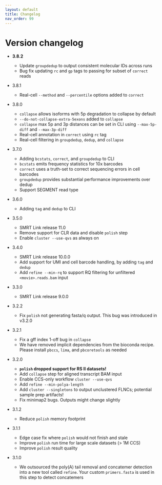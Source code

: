 ```yaml
---
layout: default
title: Changelog
nav_order: 99
---
```


# Version changelog

 * **3.8.2**
   * Update `groupdedup` to output consistent molecular IDs across runs
   * Bug fix updating `rc` and `gp` tags to passing for subset of `correct` reads
  
 * 3.8.1
   * Real-cell `--method` and `--percentile` options added to `correct`
  
 * 3.8.0
   * `collapse` allows isoforms with 5p degradation to collapse by default
   * `--do-not-collapse-extra-5exons` added to `collapse`
   * `collapse` max 5p and 3p distances can be set in CLI using 
     `--max-5p-diff` and `--max-3p-diff`
   * Real-cell annotation in `correct` using `rc` tag
   * Real-cell filtering in `groupdedup`, `dedup`, and `collapse`
  
 * 3.7.0
   * Adding `bcstats`, `correct`, and `groupdedup` to CLI
   * `bcstats` emits frequency statistics for 10x barcodes
   * `correct` uses a truth-set to correct sequencing errors in cell barcodes
   * `groupdedup` provides substantial performance improvements over dedup
   * Support SEGMENT read type

 * 3.6.0
   * Adding `tag` and `dedup` to CLI

 * 3.5.0
   * SMRT Link release 11.0
   * Remove support for CLR data and disable `polish` step
   * Enable `cluster --use-qvs` as always on

 * 3.4.0
   * SMRT Link release 10.0.0
   * Add support for UMI and cell barcode handling, by adding `tag` and `dedup`
   * Add `refine --min-rq` to support RQ filtering for unfiltered
     `<movie>.reads.bam` input

 * 3.3.0
   * SMRT Link release 9.0.0

 * 3.2.2
   * Fix `polish` not generating fasta/q output. This bug was introduced in
     v3.2.0

 * 3.2.1
   * Fix a gff index 1-off bug in `collapse`
   * We have removed implicit dependencies from the bioconda recipe. Please
     install `pbccs`, `lima`, and `pbcoretools` as needed

 * 3.2.0
   * **`polish` dropped support for RS II datasets!**
   * Add `collapse` step for aligned transcript BAM input
   * Enable CCS-only workflow `cluster --use-qvs`
   * Add `refine --min-polya-length`
   * Add `cluster --singletons` to output unclustered FLNCs; potential sample
     prep artifacts!
   * Fix minimap2 bugs. Outputs might change slightly

 * 3.1.2
   * Reduce `polish` memory footprint

 * 3.1.1
   * Edge case fix where `polish` would not finish and stale
   * Improve `polish` run time for large scale datasets (> 1M CCS)
   * Improve `polish` result quality

 * 3.1.0
   * We outsourced the poly(A) tail removal and concatemer detection into a new
     tool called `refine`. Your custom `primers.fasta` is used in this step to
     detect concatemers
